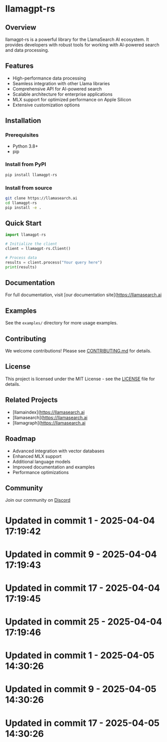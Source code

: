 # llamagpt-rs

## Overview
llamagpt-rs is a powerful library for the LlamaSearch AI ecosystem. It provides developers with robust tools for working with AI-powered search and data processing.

## Features
- High-performance data processing
- Seamless integration with other Llama libraries
- Comprehensive API for AI-powered search
- Scalable architecture for enterprise applications
- MLX support for optimized performance on Apple Silicon
- Extensive customization options

## Installation

### Prerequisites
- Python 3.8+
- pip

### Install from PyPI
```bash
pip install llamagpt-rs
```

### Install from source
```bash
git clone https://llamasearch.ai
cd llamagpt-rs
pip install -e .
```

## Quick Start
```python
import llamagpt-rs

# Initialize the client
client = llamagpt-rs.Client()

# Process data
results = client.process("Your query here")
print(results)
```

## Documentation
For full documentation, visit [our documentation site](https://llamasearch.ai

## Examples
See the `examples/` directory for more usage examples.

## Contributing
We welcome contributions! Please see [CONTRIBUTING.md](CONTRIBUTING.md) for details.

## License
This project is licensed under the MIT License - see the [LICENSE](LICENSE) file for details.

## Related Projects
- [llamaindex](https://llamasearch.ai
- [llamasearch](https://llamasearch.ai
- [llamagraph](https://llamasearch.ai

## Roadmap
- Advanced integration with vector databases
- Enhanced MLX support
- Additional language models
- Improved documentation and examples
- Performance optimizations

## Community
Join our community on [Discord](https://discord.gg/llamasearch)

# Updated in commit 1 - 2025-04-04 17:19:42

# Updated in commit 9 - 2025-04-04 17:19:43

# Updated in commit 17 - 2025-04-04 17:19:45

# Updated in commit 25 - 2025-04-04 17:19:46

# Updated in commit 1 - 2025-04-05 14:30:26

# Updated in commit 9 - 2025-04-05 14:30:26

# Updated in commit 17 - 2025-04-05 14:30:26
